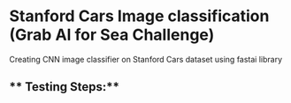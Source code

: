 # Stanford Cars Image classification (Grab AI for Sea Challenge)

Creating CNN image classifier on Stanford Cars dataset using fastai library

** Testing Steps:**
- 
